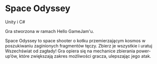 # Space Odyssey 
Unity i C#

Gra stworzona w ramach Hello GameJam'u.

Space Odyssey to space shooter o kotku przemierzającym kosmos w poszukiwaniu zaginionych fragmentów tęczy. 
Zbierz je wszystkie i uratuj Wszechświat od zagłady!
Gra opiera się na mechanice zbierania power-up’ów, które zwiększają zakres możliwości gracza, ulepszając jego atak. 
